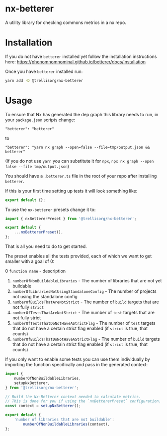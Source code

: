# nx-betterer

A utility library for checking commons metrics in a nx repo.

# Installation

If you do not have `betterer` installed yet follow the installation instructions here: https://phenomnomnominal.github.io/betterer/docs/installation

Once you have `betterer` installed run:

```bash
yarn add -D @trellisorg/nx-betterer
```

# Usage

To ensure that Nx has generated the dep graph this library needs to run, in your `package.json` scripts change:

```
"betterer": "betterer"
```

to

```
"betterer": "yarn nx graph --open=false --file=tmp/output.json && betterer"
```

(If you do not use `yarn` you can substitute it for `npx`, `npx nx graph --open false --file tmp/output.json`)

You should have a `.betterer.ts` file in the root of your repo after installing `betterer`.

If this is your first time setting up tests it will look something like:

```typescript
export default {};
```

To use the `nx-betterer` presets change it to:

```typescript
import { nxBettererPreset } from '@trellisorg/nx-betterer';

export default {
    ...nxBettererPreset(),
};
```

That is all you need to do to get started.

The preset enables all the tests provided, each of which we want to get smaller with a goal of 0:

0 `function name` - description

1. `numberOfNonBuildableLibraries` - The number of libraries that are not yet buildable
2. `numberOfLibrariesNotUsingStandaloneConfig` - The number of projects not using the standalone config
3. `numberOfBuildsThatAreNotStrict` - The number of `build` targets that are not fully `strict`
4. `numberOfTestsThatAreNotStrict` - The number of `test` targets that are not fully strict
5. `numberOfTestsThatDoNotHaveAStrictFlag` - The number of `test` targets that do not have a certain strict flag enabled (if `strict` is true, that counts)
6. `numberOfBuildsThatDoNotHaveAStrictFlag` - The number of `build` targets that do not have a certain strict flag enabled (if `strict` is true, that counts)

If you only want to enable some tests you can use them individually by importing the function specifically and pass in the generated context:

```typescript
import {
    numberOfNonBuildableLibraries,
    setupNxBetterer,
} from '@trellisorg/nx-betterer';

// Build the Nx-Betterer context needed to calculate metrics.
// This is done for you if using the `nxBettererPreset` configuration.
const context = setupNxBetterer();

export default {
    'number of libraries that are not buildable':
        numberOfNonBuildableLibraries(context),
};
```
